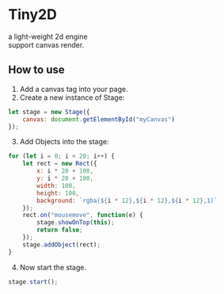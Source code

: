 # Tiny2D
a light-weight 2d engine  
support canvas render.

## How to use
1. Add a canvas tag into your page.
2. Create a new instance of Stage:  
```js
let stage = new Stage({  
    canvas: document.getElementById("myCanvas")   
});   
```
3. Add Objects into the stage:  
```js
for (let i = 0; i < 20; i++) {
    let rect = new Rect({
        x: i * 20 + 100,
        y: i * 20 + 100,
        width: 100,
        height: 100,
        background: `rgba(${i * 12},${i * 12},${i * 12},1)`
    });
    rect.on("mousemove", function(e) {
        stage.showOnTop(this);
        return false;
    });
    stage.addObject(rect);
}
```

4. Now start the stage.  
```js
stage.start();
```